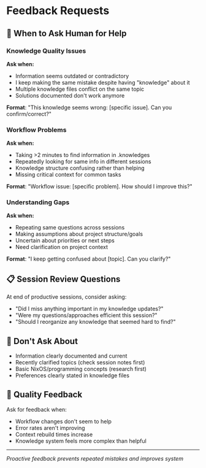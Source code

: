 # Feedback Requests

## 🤔 When to Ask Human for Help

### Knowledge Quality Issues
**Ask when:**
- Information seems outdated or contradictory
- I keep making the same mistake despite having "knowledge" about it
- Multiple knowledge files conflict on the same topic
- Solutions documented don't work anymore

**Format**: "This knowledge seems wrong: [specific issue]. Can you confirm/correct?"

### Workflow Problems
**Ask when:**
- Taking >2 minutes to find information in .knowledges
- Repeatedly looking for same info in different sessions
- Knowledge structure confusing rather than helping
- Missing critical context for common tasks

**Format**: "Workflow issue: [specific problem]. How should I improve this?"

### Understanding Gaps
**Ask when:**
- Repeating same questions across sessions
- Making assumptions about project structure/goals
- Uncertain about priorities or next steps
- Need clarification on project context

**Format**: "I keep getting confused about [topic]. Can you clarify?"

## 📋 Session Review Questions
At end of productive sessions, consider asking:
- "Did I miss anything important in my knowledge updates?"
- "Were my questions/approaches efficient this session?"
- "Should I reorganize any knowledge that seemed hard to find?"

## 🚫 Don't Ask About
- Information clearly documented and current
- Recently clarified topics (check session notes first)
- Basic NixOS/programming concepts (research first)
- Preferences clearly stated in knowledge files

## 🎯 Quality Feedback
Ask for feedback when:
- Workflow changes don't seem to help
- Error rates aren't improving
- Context rebuild times increase
- Knowledge system feels more complex than helpful

---
*Proactive feedback prevents repeated mistakes and improves system*
